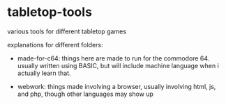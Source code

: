 # tabletop-tools
various tools for different tabletop games

explanations for different folders:

* made-for-c64: things here are made to run for the commodore 64. usually written using BASIC, but will include machine language when i actually learn that.

* webwork: things made involving a browser, usually involving html, js, and php, though other languages may show up
